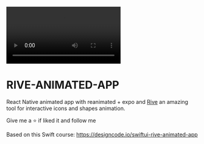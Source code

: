 ![Demo](./src/assets/demo.mp4)

# RIVE-ANIMATED-APP

React Native animated app with reanimated + expo and
[Rive](https://rive.app/) an amazing tool for interactive icons and shapes animation.

Give me a ⭐️ if liked it and follow me

Based on this Swift course: https://designcode.io/swiftui-rive-animated-app
